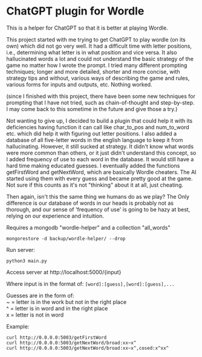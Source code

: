 # ChatGPT plugin for Wordle

This is a helper for ChatGPT so that it is better at playing Wordle.

This project started with me trying to get ChatGPT to play wordle (on its own) 
which did not go very well. It had a difficult time with letter positions, 
i.e., determining what letter is in what position and vice versa. It also 
hallucinated words a lot and could not understand the basic strategy of 
the game no matter how I wrote the prompt. I tried many different 
prompting techniques; longer and more detailed, shorter and more concise, 
with strategy tips and without, various ways of describing the game and 
rules, various forms for inputs and outputs, etc. Nothing worked.

(since I finished with this project, there have been some new techniques 
for prompting that I have not tried, such as chain-of-thought and 
step-by-step. I may come back to this sometime in the future and give 
those a try.)

Not wanting to give up, I decided to build a plugin that could help it 
with its deficiencies having function it can call like char_to_pos and 
num_to_word etc. which did help it with figuring out letter positions. 
I also added a database of all five-letter words in the english language 
to keep it from hallucinating. However, it still sucked at strategy. It 
didn't know what words were more common than others, or it just didn't 
understand this concept, so I added frequency of use to each word in the 
database. It would still have a hard time making educated guesses. I 
eventually added the functions getFirstWord and getNextWord, which are 
basically Wordle cheaters. The AI started using them with every guess and 
became pretty good at the game. Not sure if this counts as it's not 
"thinking" about it at all, just cheating.

Then again, isn't this the same thing we humans do as we play? The Only  
difference is our database of words in our heads is probably not as 
thorough, and our sense of 'frequency of use' is going to be hazy at best,  
relying on our experience and intuition.


Requires a mongodb "wordle-helper" and a collection "all_words"
```
mongorestore -d backup/wordle-helper/ --drop
```

Run server:

```
python3 main.py
```

Access server at http://localhost:5000/{input}

Where input is in the format of: `[word]:[guess],[word]:[guess],...`

Guesses are in the form of:  
~ = letter is in the work but not in the right place  
^ = letter is in word and in the right place  
x = letter is not in word  

Example:
```
curl http://0.0.0.0:5003/getFirstWord
curl http://0.0.0.0:5003/getNextWord/broad:xx~x^ 
curl http://0.0.0.0:5003/getNextWord/broad:xx~x^,cosed:x^xx^
```

